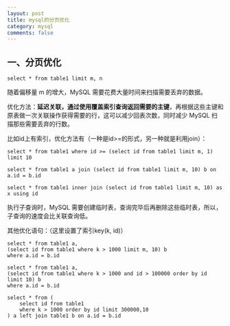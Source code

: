 ```yaml
---
layout: post
title: mysql的分页优化
category: mysql
comments: false
---
```


## 一、分页优化

    select * from table1 limit m, n

随着偏移量 m 的增大，MySQL 需要花费大量时间来扫描需要丢弃的数据。

优化方法：**延迟关联，通过使用覆盖索引查询返回需要的主键**，再根据这些主键和原表做一次关联操作获得需要的行，这可以减少回表次数，同时减少 MySQL 扫描那些需要丢弃的行数。

比如id上有索引，优化方法有（一种是id>=的形式，另一种就是利用join）：

    select * from table1 where id >= (select id from table1 limit m, 1) limit 10

    select * from table1 a join (select id from table1 limit m, 10) b on a.id = b.id

    select * from table1 inner join (select id from table1 limit m, 10) as x using id

执行子查询时，MySQL 需要创建临时表，查询完毕后再删除这些临时表，所以，子查询的速度会比关联查询低。

其他优化语句：（这里设置了索引key(k, id)）

    select * from table1 a, 
    (select id from table1 where k > 1000 limit m, 10) b 
    where a.id = b.id

    select * from table1 a, 
    (select id from table1 where k > 1000 and id > 100000 order by id limit 10) b 
    where a.id = b.id

    select * from (
        select id from table1
        where k > 1000 order by id limit 300000,10
    ) a left join table1 b on a.id = b.id

